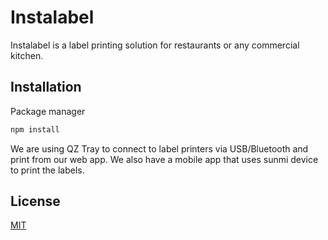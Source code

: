 # Instalabel

Instalabel is a label printing solution for restaurants or any commercial kitchen.

## Installation

Package manager

```bash
npm install
```

We are using QZ Tray to connect to label printers via USB/Bluetooth and print from our web app. We also have a mobile app that uses sunmi device to print the labels.

## License

[MIT](https://choosealicense.com/licenses/mit/)
